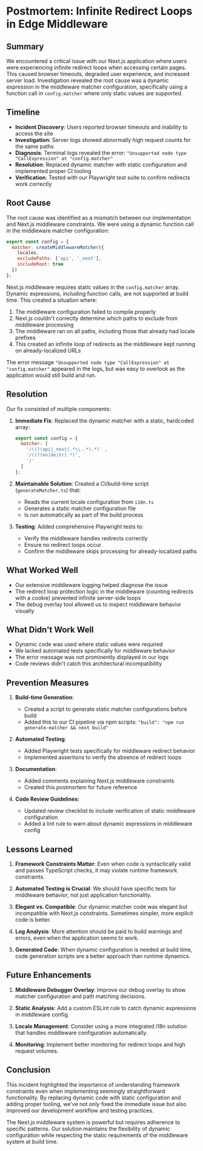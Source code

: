 # Postmortem: Infinite Redirect Loops in Edge Middleware

## Summary

We encountered a critical issue with our Next.js application where users were experiencing infinite redirect loops when accessing certain pages. This caused browser timeouts, degraded user experience, and increased server load. Investigation revealed the root cause was a dynamic expression in the middleware matcher configuration, specifically using a function call in `config.matcher` where only static values are supported.

## Timeline

- **Incident Discovery**: Users reported browser timeouts and inability to access the site
- **Investigation**: Server logs showed abnormally high request counts for the same paths
- **Diagnosis**: Terminal logs revealed the error: `"Unsupported node type "CallExpression" at "config.matcher"` 
- **Resolution**: Replaced dynamic matcher with static configuration and implemented proper CI tooling
- **Verification**: Tested with our Playwright test suite to confirm redirects work correctly

## Root Cause

The root cause was identified as a mismatch between our implementation and Next.js middleware constraints. We were using a dynamic function call in the middleware matcher configuration:

```javascript
export const config = {
  matcher: createMiddlewareMatcher({
    locales,
    excludePaths: ['api', '_next'],
    includeRoot: true
  })
};
```

Next.js middleware requires static values in the `config.matcher` array. Dynamic expressions, including function calls, are not supported at build time. This created a situation where:

1. The middleware configuration failed to compile properly
2. Next.js couldn't correctly determine which paths to exclude from middleware processing
3. The middleware ran on all paths, including those that already had locale prefixes
4. This created an infinite loop of redirects as the middleware kept running on already-localized URLs

The error message `"Unsupported node type "CallExpression" at "config.matcher"` appeared in the logs, but was easy to overlook as the application would still build and run.

## Resolution

Our fix consisted of multiple components:

1. **Immediate Fix**: Replaced the dynamic matcher with a static, hardcoded array:
   ```javascript
   export const config = {
     matcher: [
       '/((?!api|_next|.*\\..*).*)' ,
       '/((?!en|de|tr).*)',
       '/'
     ]
   };
   ```

2. **Maintainable Solution**: Created a CI/build-time script (`generateMatcher.ts`) that:
   - Reads the current locale configuration from `i18n.ts`
   - Generates a static matcher configuration file
   - Is run automatically as part of the build process

3. **Testing**: Added comprehensive Playwright tests to:
   - Verify the middleware handles redirects correctly
   - Ensure no redirect loops occur
   - Confirm the middleware skips processing for already-localized paths

## What Worked Well

- Our extensive middleware logging helped diagnose the issue
- The redirect loop protection logic in the middleware (counting redirects with a cookie) prevented infinite server-side loops
- The debug overlay tool allowed us to inspect middleware behavior visually

## What Didn't Work Well

- Dynamic code was used where static values were required
- We lacked automated tests specifically for middleware behavior
- The error message was not prominently displayed in our logs
- Code reviews didn't catch this architectural incompatibility

## Prevention Measures

1. **Build-time Generation**:
   - Created a script to generate static matcher configurations before build
   - Added this to our CI pipeline via npm scripts: `"build": "npm run generate-matcher && next build"`

2. **Automated Testing**:
   - Added Playwright tests specifically for middleware redirect behavior
   - Implemented assertions to verify the absence of redirect loops

3. **Documentation**:
   - Added comments explaining Next.js middleware constraints
   - Created this postmortem for future reference

4. **Code Review Guidelines**:
   - Updated review checklist to include verification of static middleware configuration
   - Added a lint rule to warn about dynamic expressions in middleware config

## Lessons Learned

1. **Framework Constraints Matter**: Even when code is syntactically valid and passes TypeScript checks, it may violate runtime framework constraints.

2. **Automated Testing is Crucial**: We should have specific tests for middleware behavior, not just application functionality.

3. **Elegant vs. Compatible**: Our dynamic matcher code was elegant but incompatible with Next.js constraints. Sometimes simpler, more explicit code is better.

4. **Log Analysis**: More attention should be paid to build warnings and errors, even when the application seems to work.

5. **Generated Code**: When dynamic configuration is needed at build time, code generation scripts are a better approach than runtime dynamics.

## Future Enhancements

1. **Middleware Debugger Overlay**: Improve our debug overlay to show matcher configuration and path matching decisions.

2. **Static Analysis**: Add a custom ESLint rule to catch dynamic expressions in middleware config.

3. **Locale Management**: Consider using a more integrated i18n solution that handles middleware configuration automatically.

4. **Monitoring**: Implement better monitoring for redirect loops and high request volumes.

## Conclusion

This incident highlighted the importance of understanding framework constraints even when implementing seemingly straightforward functionality. By replacing dynamic code with static configuration and adding proper tooling, we've not only fixed the immediate issue but also improved our development workflow and testing practices.

The Next.js middleware system is powerful but requires adherence to specific patterns. Our solution maintains the flexibility of dynamic configuration while respecting the static requirements of the middleware system at build time. 